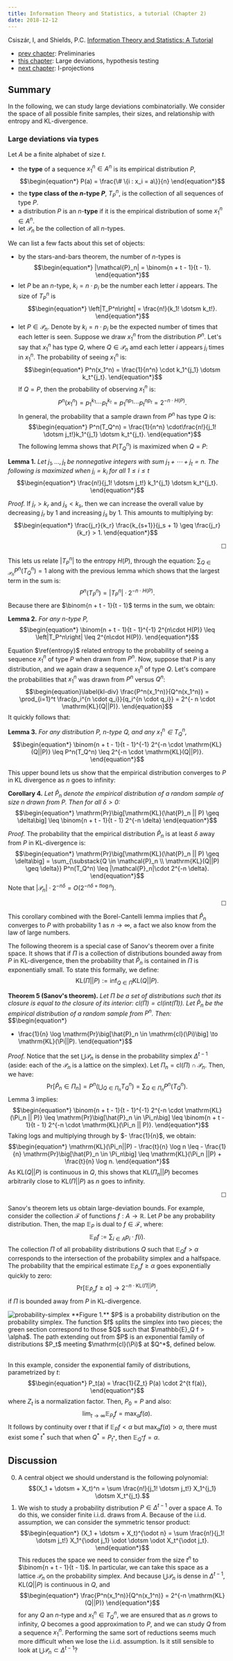 ```yaml
---
title: Information Theory and Statistics, a tutorial (Chapter 2)
date: 2018-12-12
---
```


Csiszár, I, and Shields, P.C. [Information Theory and Statistics: A Tutorial](https://users.renyi.hu/~csiszar/Publications/Information_Theory_and_Statistics:_A_Tutorial.pdf)

- [prev chapter](./2004-csiszar-info-theory-1.html): Preliminaries
- [this chapter](#): Large deviations, hypothesis testing
- [next chapter](#): I-projections

## Summary

In the following, we can study large deviations combinatorially. We
consider the space of all possible finite samples, their sizes, and
relationship with entropy and KL-divergence. 

### Large deviations via types

Let $A$ be a finite alphabet of size $t$.

- the **type** of a sequence $x_1^n \in A^n$ is its empirical
distribution $P$, 
$$\begin{equation*}
P(a) = \frac{\# \{i : x_i = a\}}{n}
\end{equation*}$$
- the **type class of the $n$-type $P$**, $T_P^n$, is the collection
of all sequences of type $P$. 
- a distribution $P$ is an $n$-**type** if it is the empirical
distribution of some $x_1^n \in A^n$. 
- let $\mathcal{P}_n$ be the collection of all $n$-types.

We can list a few facts about this set of objects:

- by the stars-and-bars theorem, the number of $n$-types is
$$\begin{equation*}
|\mathcal{P}_n| = \binom{n + t - 1}{t - 1}.
\end{equation*}$$
- let $P$ be an $n$-type, $k_i = n\cdot p_i$ be the number each letter 
$i$ appears. The size of $T_P^n$ is 
$$\begin{equation*}
\left|T_P^n\right| = \frac{n!}{k_1! \dotsm k_t!}.
\end{equation*}$$
- let $P \in \mathcal{P}_n$. Denote by  $k_i = n \cdot p_i$ be  the
expected number of times that each letter is seen. Suppose we draw
$x_1^n$ from the distribution $P^n$. Let's say that $x_1^n$ has type
$Q$, where $Q \in \mathcal{P}_n$ amd each letter $i$ appears $j_i$
times in $x_1^n$. The probability of seeing $x_1^n$ is:
$$\begin{equation*}
P^n(x_1^n) = \frac{1}{n^n} \cdot  k_1^{j_1} \dotsm k_t^{j_t}.
\end{equation*}$$
If $Q = P$, then the probability of observing $x_1^n$ is: 
$$\begin{equation} \label{entropy}
P^n(x_1^n) = p_1^{k_1} \dotsm p_t^{k_t} = p_1^{n p_1} \dotsm p_t^{n
p_t} = 2^{-n \cdot H(P)}. 
\end{equation}$$
In general, the probability that a sample drawn from $P^n$ has type
$Q$ is: 
$$\begin{equation*}
P^n(T_Q^n) = \frac{1}{n^n} \cdot\frac{n!}{j_1! \dotsm j_t!}k_1^{j_1}
\dotsm k_t^{j_t}. 
\end{equation*}$$
The following lemma shows that $P(T_Q^n)$ is maximized when $Q = P$:

**Lemma 1.** *Let $j_1,\dotsc, j_t$ be nonnegative integers with sum
$j_1 + \dotsm + j_t = n$. The following is maximized when $j_i = k_i$
for all $1 \leq i \leq t$* 
$$\begin{equation*}
\frac{n!}{j_1! \dotsm j_t!} k_1^{j_1} \dotsm k_t^{j_t}.
\end{equation*}$$

*Proof.* If $j_r > k_r$ and $j_s < k_s$, then we can increase the
overall value by decreasing $j_r$ by 1 and increasing $j_s$ by 1. This
amounts to multiplying by: 
$$\begin{equation*}
\frac{j_r}{k_r} \frac{k_{s+1}}{j_s + 1} \geq \frac{j_r}{k_r} > 1.
\end{equation*}$$
<div align="right">☐</div>


This lets us relate $|T_P^n|$ to the entropy $H(P)$, through the
equation: $\sum_{Q \in \mathcal{P}_n} P^n(T_Q^n) = 1$ along with the
previous lemma which shows that the largest term in the sum is:
$$\begin{equation*}
P^n(T_P^n) = |T_P^n| \cdot 2^{- n \cdot H(P)}.
\end{equation*}$$
Because there are $\binom{n + t - 1}{t - 1}$ terms in the sum, we
obtain: 

**Lemma 2.** *For any $n$-type $P$,*
$$\begin{equation*}
\binom{n + t - 1}{t - 1}^{-1} 2^{n\cdot H(P)} \leq \left|T_P^n\right|
\leq 2^{n\cdot H(P)}. 
\end{equation*}$$

Equation $\ref{entropy}$ related entropy to the probability of seeing
a sequence $x_1^n$ of type $P$ when drawn from $P^n$. Now, suppose
that $P$ is any distribution, and we again draw a sequence $x_1^n$ of
type $Q$. Let's compare the probabilities that $x_1^n$ was drawn from
$P^n$ versus $Q^n$:
$$\begin{equation}\label{kl-div}
\frac{P^n(x_1^n)}{Q^n(x_1^n)} = \prod_{i=1}^t \frac{p_i^{n \cdot
q_i}}{q_i^{n \cdot q_i}} = 2^{- n \cdot \mathrm{KL}(Q||P)}.
\end{equation}$$
It quickly follows that:

**Lemma 3.** *For any distribution $P$, $n$-type $Q$, and any $x_1^n
  \in T_Q^n$,*
$$\begin{equation*}
\binom{n + t - 1}{t - 1}^{-1} 2^{-n \cdot \mathrm{KL}(Q||P)} \leq
  P^n(T_Q^n) \leq 2^{-n \cdot \mathrm{KL}(Q||P)}.
\end{equation*}$$

This upper bound lets us show that the empirical distribution
converges to $P$ in KL divergence as $n$ goes to infinity:

**Corollary 4.** *Let $\hat{P}_n$ denote the empirical distribution of
  a random sample of size $n$ drawn from $P$. Then for all $\delta > 0$:*
$$\begin{equation*}
\mathrm{Pr}\big[\mathrm{KL}(\hat{P}_n || P) \geq \delta\big] \leq
  \binom{n + t - 1}{t - 1} 2^{-n \delta}
\end{equation*}$$

*Proof.* The probability that the empirical distribution $\hat{P}_n$
 is at least $\delta$ away from $P$ in KL-divergence is:
 $$\begin{equation*}
 \mathrm{Pr}\big[\mathrm{KL}(\hat{P}_n || P) \geq \delta\big] =
 \sum_{\substack{Q \in \mathcal{P}_n \\ \mathrm{KL}(Q||P) \geq
 \delta}} P^n(T_Q^n)  \leq |\mathcal{P}_n|\cdot  2^{-n \delta}.
 \end{equation*}$$
Note that $|\mathcal{P}_n| \cdot 2^{-n \delta} = O\left(2^{-n \delta +
 t \log n} \right)$.
<div align="right">☐</div>

This corollary combined with the Borel-Cantelli lemma implies that
$\hat{P}_n$ converges to $P$ with probability 1 as $n \to \infty$, a
fact we also know from the law of large numbers.

The following theorem is a special case of Sanov's theorem over a
finite space. It shows that if $\Pi$ is a collection of distributions
bounded away from $P$ in KL-divergence, then the probability that
$\hat{P}_n$ is contained in $\Pi$ is exponentially small. To state
this formally, we define:
$$\mathrm{KL}(\Pi || P) := \inf_{Q \in \Pi} \mathrm{KL}(Q || P).$$

**Theorem 5 (Sanov's theorem).** *Let $\Pi$ be a set of distributions
  such that its closure is equal to the closure of its interior:
  $\mathrm{cl}(\Pi) = \mathrm{cl}(\mathrm{int}(\Pi))$. Let $\hat{P}_n$ be the empirical
  distribution of a random sample from $P^n$. Then:*
  $$\begin{equation*}
  - \frac{1}{n} \log \mathrm{Pr}\big[\hat{P}_n \in
  \mathrm{cl}(\Pi)\big] \to \mathrm{KL}(\Pi||P).
  \end{equation*}$$

*Proof.* Notice that the set $\bigcup \mathcal{P}_n$ is dense in the
 probability simplex $\Delta^{t-1}$ (aside: each of the
 $\mathcal{P}_n$ is a lattice on the simplex). Let $\Pi_n =
 \mathrm{cl}(\Pi) \cap \mathcal{P}_n$. Then, we have:
 $$\begin{equation*}
 \mathrm{Pr}\big[\hat{P}_n \in \Pi_n\big] = P^n\left(\bigcup_{Q \in
 \Pi_n} T_Q^n\right) = \sum_{Q \in \Pi_n} P^n(T_Q^n).
 \end{equation*}$$
 Lemma 3 implies:
 $$\begin{equation*}
 \binom{n + t - 1}{t - 1}^{-1} 2^{-n \cdot \mathrm{KL}(\Pi_n || P)}
 \leq  \mathrm{Pr}\big[\hat{P}_n \in \Pi_n\big] \leq \binom{n + t -
 1}{t - 1} 2^{-n \cdot \mathrm{KL}(\Pi_n || P)}.
 \end{equation*}$$
 Taking logs and multiplying through by $- \frac{1}{n}$, we obtain:
 $$\begin{equation*}
 \mathrm{KL}(\Pi_n||P) - \frac{t}{n} \log n \leq - \frac{1}{n}
 \mathrm{Pr}\big[\hat{P}_n \in \Pi_n\big] \leq
 \mathrm{KL}(\Pi_n ||P) + \frac{t}{n} \log n.
 \end{equation*}$$
 As $\mathrm{KL}(Q||P)$ is continuous in $Q$, this shows that
 $\mathrm{KL}(\Pi_n || P)$ becomes arbitrarily close to
 $\mathrm{KL}(\Pi||P)$ as $n$ goes to infinity.
<div align="right">☐</div>

Sanov's theorem lets us obtain large-deviation bounds. For example,
consider the collection $\mathcal{F}$ of functions $f : A \to
\mathbb{R}$. Let $P$ be any probability distribution. Then, the map
$\mathbb{E}_P$ is dual to $f \in \mathcal{F}$, where:
$$\begin{equation*}
\mathbb{E}_P f := \sum_{i \in A} p_i \cdot f(i).
\end{equation*}$$
The collection $\Pi$ of all probability distributions $Q$ such that
$\mathbb{E}_Q f > \alpha$ corresponds to the intersection of the
probability simplex and a halfspace. The probability that the
empirical estimate $\mathbb{E}_{\hat{P}_n} f \geq \alpha$ goes
exponentially quickly to zero:
$$\begin{equation*}
 \mathrm{Pr}\big[\mathbb{E}_{\hat{P}_n} f \geq \alpha
\big] \to 2^{-n\cdot \mathrm{KL}(\Pi||P)},
\end{equation*}$$
if $\Pi$ is bounded away from $P$ in KL-divergence.

<div class="center puzzle-figure">
<img src="../files/csiszar-simplex.png" alt="probability-simplex"" />
**Figure 1.** $P$ is a probability distribution on the probability
simplex. The function $f$ splits the simplex into two pieces; the
green section correspond to those $Q$ such that $\mathbb{E}_Q f >
\alpha$. The path extending out from $P$ is an exponential family of
distributions $P_t$ meeting $\mathrm{cl}(\Pi)$ at $Q^*$, defined
below. 
</div></br>

In this example, consider the exponential family of distributions,
parametrized by $t$:
$$\begin{equation*}
P_t(a) = \frac{1}{Z_t} P(a) \cdot 2^{t f(a)},
\end{equation*}$$
where $Z_t$ is a normalization factor. Then, $P_0 = P$ and also:
$$\begin{equation*}
\lim_{t \to \infty} \mathbb{E}_{P_t} f = \max_a f(a).
\end{equation*}$$
It follows by continuity over $t$ that if $\mathbb{E}_Pf < \alpha$ but
$\max_a f(a) > \alpha$, there must exist some $t^*$ such that
when $Q^* = P_{t^*}$, then $\mathbb{E}_{Q^*} f = \alpha$.

## Discussion

0. A central object we should understand is the following polynomial:
$$(X_1 + \dotsm + X_t)^n = \sum \frac{n!}{j_1! \dotsm j_t!} X_1^{j_1} \dotsm X_t^{j_t}.$$
1. We wish to study a probability distribution $P \in \Delta^{t-1}$ over a space $A$. To do this, we consider finite i.i.d. draws from $A$. Because of the i.i.d. assumption, we can consider the symmetric tensor product:
$$\begin{equation*}
(X_1 + \dotsm + X_t)^{\odot n} = \sum \frac{n!}{j_1! \dotsm j_t!} X_1^{\odot j_1} \odot \dotsm \odot X_t^{\odot j_t}.
\end{equation*}$$
This reduces the space we need to consider from the size $t^n$ to $\binom{n + t - 1}{t - 1}$. In particular, we can take this space as a lattice $\mathcal{P}_n$ on the probability simplex. And because $\bigcup \mathcal{P}_n$ is dense in $\Delta^{t-1}$, $\mathrm{KL}(Q||P)$ is continuous in $Q$, and
$$\begin{equation*}
\frac{P^n(x_1^n)}{Q^n(x_1^n)} = 2^{-n \mathrm{KL}(Q||P)}
\end{equation*}$$
for any $Q$ an $n$-type and $x_1^n \in T_Q^n$, we are ensured that as $n$ grows to infinity, $Q$ becomes a good approximation to $P$, and we can study $Q$ from a sequence $x_1^n$. Performing the same sort of reductions seems much more difficult when we lose the i.i.d. assumption. Is it still sensible to look at $\bigcup \mathcal{P}_n \subset \Delta^{t-1}$?